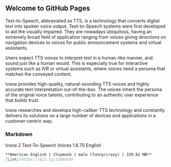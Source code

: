 ## Welcome to GitHub Pages

Text-to-Speech, abbreviated as TTS, is a technology that converts digital text into spoken voice output. Text-to-Speech systems were first developed to aid the visually impaired. They are nowadays ubiquitous, having an extremely broad field of application ranging from voices giving directions on navigation devices to voices for public announcement systems and virtual assistants.

Users expect TTS voices to interpret text in a human-like manner, and sound just like a human would. This is especially true for interactive systems such as IVR or virtual assistants, where voices need a persona that matches the conveyed content.

Ivona provides high-quality, natural-sounding TTS voices and highly accurate text interpretation out-of-the-box. The voices inherit the persona of the original voice talents, contributing to an authentic user experience that builds trust.

Ivona researches and develops high-caliber TTS technology and constantly delivers its solutions on a large number of devices and applications in a customer-centric way.

### Markdown

Ivona 2 Text-To-Speech Voices 1.6.70 English

```markdown
**American English | Chipmunk | male (funny/crazy) | 229.62 MB**
[Link](https://bit.ly/2zUGnCH)
```
